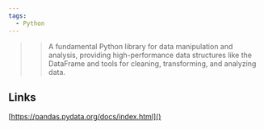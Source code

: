 ```yaml
---
tags:
  - Python
---
```


>> A fundamental Python library for data manipulation and analysis, providing high-performance data structures like the DataFrame and tools for cleaning, transforming, and analyzing data.

## Links
[https://pandas.pydata.org/docs/index.html]()
